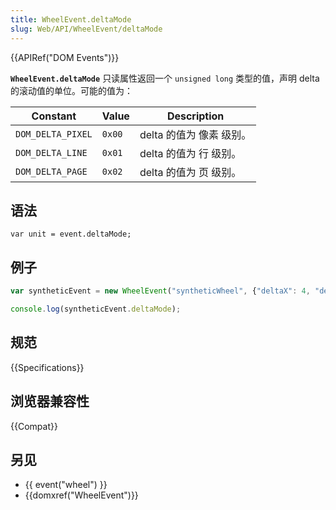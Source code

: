 ```yaml
---
title: WheelEvent.deltaMode
slug: Web/API/WheelEvent/deltaMode
---
```

{{APIRef("DOM Events")}}

**`WheelEvent.deltaMode`** 只读属性返回一个 `unsigned long` 类型的值，声明 delta 的滚动值的单位。可能的值为：

| Constant          | Value  | Description              |
| ----------------- | ------ | ------------------------ |
| `DOM_DELTA_PIXEL` | `0x00` | delta 的值为 像素 级别。 |
| `DOM_DELTA_LINE`  | `0x01` | delta 的值为 行 级别。   |
| `DOM_DELTA_PAGE`  | `0x02` | delta 的值为 页 级别。   |

## 语法

```
var unit = event.deltaMode;
```

## 例子

```js
var syntheticEvent = new WheelEvent("syntheticWheel", {"deltaX": 4, "deltaMode": 0});

console.log(syntheticEvent.deltaMode);
```

## 规范

{{Specifications}}

## 浏览器兼容性

{{Compat}}

## 另见

- {{ event("wheel") }}
- {{domxref("WheelEvent")}}
